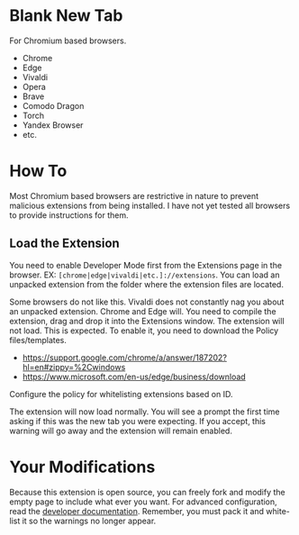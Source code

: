 # Blank New Tab

For Chromium based browsers.

- Chrome
- Edge
- Vivaldi
- Opera
- Brave
- Comodo Dragon
- Torch
- Yandex Browser
- etc.

# How To
Most Chromium based browsers are restrictive in nature to prevent malicious extensions from being installed. I have not yet tested all browsers to provide instructions for them.

## Load the Extension
You need to enable Developer Mode first from the Extensions page in the browser. EX: `[chrome|edge|vivaldi|etc.]://extensions`. You can load an unpacked extension from the folder where the extension files are located.

Some browsers do not like this. Vivaldi does not constantly nag you about an unpacked extension. Chrome and Edge will. You need to compile the extension, drag and drop it into the Extensions window. The extension will not load. This is expected. To enable it, you need to download the Policy files/templates.

- https://support.google.com/chrome/a/answer/187202?hl=en#zippy=%2Cwindows
- https://www.microsoft.com/en-us/edge/business/download

Configure the policy for whitelisting extensions based on ID.

The extension will now load normally. You will see a prompt the first time asking if this was the new tab you were expecting. If you accept, this warning will go away and the extension will remain enabled.

# Your Modifications
Because this extension is open source, you can freely fork and modify the empty page to include what ever you want. For advanced configuration, read the [developer documentation](https://developer.chrome.com/docs/extensions/). Remember, you must pack it and white-list it so the warnings no longer appear.
